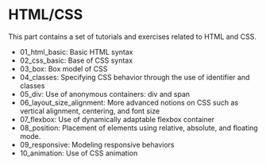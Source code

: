 # HTML/CSS

This part contains a set of tutorials and exercises related to HTML and CSS.

* 01\_html\_basic: Basic HTML syntax
* 02\_css\_basic: Base of CSS syntax
* 03\_box: Box model of CSS
* 04\_classes: Specifying CSS behavior through the use of identifier and classes
* 05\_div: Use of anonymous containers: div and span
* 06\_layout\_size\_alignment: More advanced notions on CSS such as vertical alignment, centering, and font size
* 07\_flexbox: Use of dynamically adaptable flexbox container
* 08\_position: Placement of elements using relative, absolute, and floating mode.
* 09\_responsive: Modeling responsive behaviors
* 10\_animation: Use of CSS animation